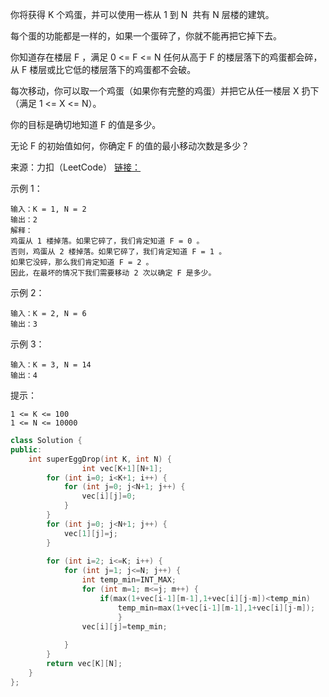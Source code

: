 你将获得 K 个鸡蛋，并可以使用一栋从 1 到 N  共有 N 层楼的建筑。

每个蛋的功能都是一样的，如果一个蛋碎了，你就不能再把它掉下去。

你知道存在楼层 F ，满足 0 <= F <= N 任何从高于 F 的楼层落下的鸡蛋都会碎，从 F 楼层或比它低的楼层落下的鸡蛋都不会破。

每次移动，你可以取一个鸡蛋（如果你有完整的鸡蛋）并把它从任一楼层 X 扔下（满足 1 <= X <= N）。

你的目标是确切地知道 F 的值是多少。

无论 F 的初始值如何，你确定 F 的值的最小移动次数是多少？

来源：力扣（LeetCode）
[链接：](https://leetcode-cn.com/problems/super-egg-drop)


示例 1：
```
输入：K = 1, N = 2
输出：2
解释：
鸡蛋从 1 楼掉落。如果它碎了，我们肯定知道 F = 0 。
否则，鸡蛋从 2 楼掉落。如果它碎了，我们肯定知道 F = 1 。
如果它没碎，那么我们肯定知道 F = 2 。
因此，在最坏的情况下我们需要移动 2 次以确定 F 是多少。
```
示例 2：
```
输入：K = 2, N = 6
输出：3
```
示例 3：
```
输入：K = 3, N = 14
输出：4
```

提示：
```
1 <= K <= 100
1 <= N <= 10000
```
```c++
class Solution {
public:
    int superEggDrop(int K, int N) {
                int vec[K+1][N+1];
        for (int i=0; i<K+1; i++) {
            for (int j=0; j<N+1; j++) {
                vec[i][j]=0;
            }
        }
        for (int j=0; j<N+1; j++) {
            vec[1][j]=j;
        }
        
        for (int i=2; i<=K; i++) {
            for (int j=1; j<=N; j++) {
                int temp_min=INT_MAX;
                for (int m=1; m<=j; m++) {
                    if(max(1+vec[i-1][m-1],1+vec[i][j-m])<temp_min)
                        temp_min=max(1+vec[i-1][m-1],1+vec[i][j-m]);
                        }
                vec[i][j]=temp_min;
               
            }
        }
        return vec[K][N];
    }
};
```
